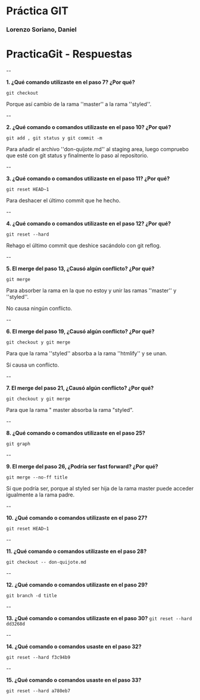 # Práctica GIT

### Lorenzo Soriano, Daniel

# PracticaGit - Respuestas

--

**1. ¿Qué comando utilizaste en el paso 7? ¿Por qué?**

`git checkout` 

Porque así cambio de la rama ''master'' a la rama ''styled''.

--

**2. ¿Qué comando o comandos utilizaste en el paso 10? ¿Por qué?**

`git add , git status y git commit -m` 

Para añadir el archivo ''don-quijote.md'' al staging area, luego compruebo que esté con git status y finalmente lo paso al repositorio.

--

**3. ¿Qué comando o comandos utilizaste en el paso 11? ¿Por qué?**

`git reset HEAD~1` 

Para deshacer el último commit que he hecho.

--

**4. ¿Qué comando o comandos utilizaste en el paso 12? ¿Por qué?**

`git reset --hard`

Rehago el último commit que deshice sacándolo con git reflog.

--

**5. El merge del paso 13, ¿Causó algún conflicto? ¿Por qué?**
`git merge`
Para absorber la rama en la que no estoy y unir las ramas ''master'' y ''styled''.

No causa ningún conflicto.

--

**6. El merge del paso 19, ¿Causó algún conflicto? ¿Por qué?**`git checkout y git merge`
Para que la rama ''styled'' absorba a la rama ''htmlify'' y se unan.

Sí causa un conflicto.

--

**7. El merge del paso 21, ¿Causó algún conflicto? ¿Por qué?**
`git checkout y git merge`
Para que la rama " master absorba la rama "styled".--
**8. ¿Qué comando o comandos utilizaste en el paso 25?**`git graph`

--

**9. El merge del paso 26, ¿Podría ser fast forward? ¿Por qué?**`git merge --no-ff title`
Sí que podría ser, porque al styled ser hija de la rama master puede acceder igualmente a la rama padre.

--

**10. ¿Qué comando o comandos utilizaste en el paso 27?**

`git reset HEAD~1`

--

**11. ¿Qué comando o comandos utilizaste en el paso 28?**

`git checkout -- don-quijote.md`

--

**12. ¿Qué comando o comandos utilizaste en el paso 29?**

`git branch -d title`

--

**13. ¿Qué comando o comandos utilizaste en el paso 30?**
`git reset --hard dd3268d`

--

**14. ¿Qué comando o comandos usaste en el paso 32?**

`git reset --hard f3c94b9`

--

**15. ¿Qué comando o comandos usaste en el paso 33?**

`git reset --hard a780eb7`